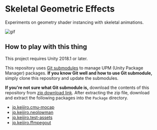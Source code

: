 Skeletal Geometric Effects
==========================

Experiments on geometry shader instancing with skeletal animations.

![gif](https://i.imgur.com/qgbgx3G.gif)

How to play with this thing
---------------------------

This project requires Unity 2018.1 or later.

This repository uses [Git submodules] to manage UPM (Unity Package Manager)
packages. **If you know Git well and how to use Git submodule,** simply clone
this repository and update the submodules.

**If you're not sure what Git submodule is,** download the contents of this
repository from [zip download link]. After extracting the zip file, download
and extract the following packages into the `Package` directory.

- [jp.keijiro.cmu-mocap](https://github.com/keijiro/CMUMocap/archive/upm.zip)
- [jp.keijiro.neolowman](https://github.com/keijiro/NeoLowMan/archive/upm.zip)
- [jp.keijiro.test-assets](https://github.com/keijiro/jp.keijiro.test-assets/archive/master.zip)
- [jp.keijiro.ffmpegout](https://github.com/keijiro/jp.keijiro.ffmpegout/archive/master.zip)

[zip download link]: https://github.com/keijiro/SkeletalGeometricEffects/archive/master.zip
[Git submodules]: https://git-scm.com/book/en/v2/Git-Tools-Submodules

